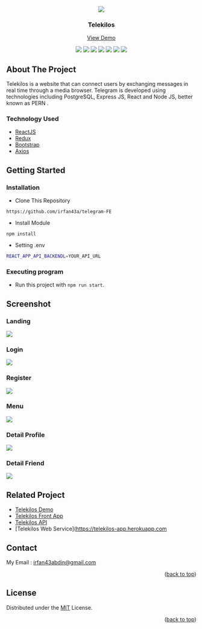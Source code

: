 <div align="center">
  <img src="https://res.cloudinary.com/hirejob/image/upload/v1659408865/Telegram/pageimage/logo_telegram_ylpn25.jpg" />
</div>
<h3 align="center">Telekilos</h3>
<p align="center">
  <a href="https://telekilos-app.netlify.app/">View Demo</a>
   <br />
    <p align="center">
    <a href="https://reactjs.org/"><img src="https://img.shields.io/github/package-json/dependency-version/HyperCarry-Team/TukuShop-app-frontend/react?color=32C33B"></a>
    <a href="https://redux.js.org/"><img src="https://img.shields.io/github/package-json/dependency-version/HyperCarry-Team/TukuShop-app-frontend/redux?color=32C33B"></a>
    <a href="https://getbootstrap.com/"><img src="https://img.shields.io/github/package-json/dependency-version/HyperCarry-Team/TukuShop-app-frontend/bootstrap?color=32C33B"></a>
    <a href="https://axios-http.com/"><img src="https://img.shields.io/github/package-json/dependency-version/HyperCarry-Team/TukuShop-app-frontend/axios?color=32C33B"></a>
    <a href="https://momentjs.com/"><img src="https://img.shields.io/github/package-json/dependency-version/HyperCarry-Team/TukuShop-app-frontend/moment?color=32C33B"></a>
    <a href="https://socket.io/"><img src="https://img.shields.io/github/package-json/dependency-version/HyperCarry-Team/TukuShop-app-frontend/socket.io-client?color=32C33B"></a>
    <img src="https://img.shields.io/github/license/HyperCarry-Team/TukuShop-app-frontend?color=32C33B">
    </p>
</p>

<!-- ABOUT THE PROJECT -->

## About The Project

Telekilos is a website that can connect users by exchanging messages in real time through a media browser. Telegram is developed using technologies including PostgreSQL, Express JS, React and Node JS, better known as PERN .

### Technology Used

- [ReactJS](https://reactjs.org/)
- [Redux](https://redux.js.org/)
- [Bootstrap](https://getbootstrap.com/)
- [Axios](https://github.com/axios/axios)

<!-- GETTING STARTED -->

## Getting Started

### Installation

- Clone This Repository

`https://github.com/irfan43a/telegram-FE`

- Install Module

`npm install`

- Setting .env

```bash
REACT_APP_API_BACKENDL=YOUR_API_URL
```

### Executing program

- Run this project with `npm run start`.

<!-- SCREENSHOT -->

## Screenshot

### Landing

<img src="https://res.cloudinary.com/hirejob/image/upload/v1659408197/Telegram/pageimage/landing_fctw4u.jpg" />

### Login

<img src="https://res.cloudinary.com/hirejob/image/upload/v1659408176/Telegram/pageimage/login_m1pd6r.jpg" />

### Register

<img src="https://res.cloudinary.com/hirejob/image/upload/v1659408186/Telegram/pageimage/register_kprcjd.jpg" />

### Menu

<img src="https://res.cloudinary.com/hirejob/image/upload/v1659408212/Telegram/pageimage/menu_b8trka.jpg" />

### Detail Profile

<img src="https://res.cloudinary.com/hirejob/image/upload/v1659408250/Telegram/pageimage/Profile_mk2ijz.jpg" />

### Detail Friend

<img src="https://res.cloudinary.com/hirejob/image/upload/v1659408312/Telegram/pageimage/friend_detail_fr7chx.jpg" />

<!-- RELATED PROJECT -->

## Related Project

- [Telekilos Demo](https://telekilos-app.netlify.app/)
- [Telekilos Front App](https://github.com/irfan43a/telegram-FE)
- [Telekilos API](https://github.com/irfan43a/telegram-BE)
- [Telekilos Web Service](https://telekilos-app.herokuapp.com

## Contact

My Email : irfan43abdin@gmail.com

<p align="right">(<a href="#top">back to top</a>)</p>

## License

Distributed under the [MIT](/LICENSE) License.

<p align="right">(<a href="#top">back to top</a>)</p>


